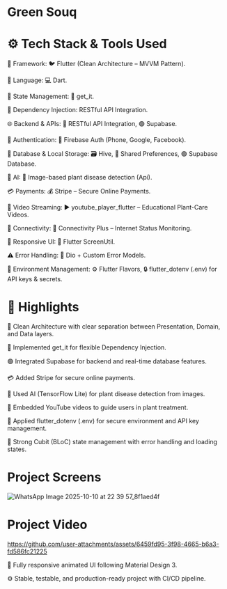 # Green Souq

# ⚙️ Tech Stack & Tools Used

🧩 Framework: 🐦 Flutter (Clean Architecture – MVVM Pattern).

💬 Language: 💻 Dart.

🔄 State Management: 🧩 get_it.

🧱 Dependency Injection: RESTful API Integration.

🌐 Backend & APIs: 🔗 RESTful API Integration, 🟢 Supabase.

🔐 Authentication: 🔑 Firebase Auth (Phone, Google, Facebook).

💾 Database & Local Storage: 🗃️ Hive, 🧠 Shared Preferences, 🟢 Supabase Database.

🤖 AI: 🌿 Image-based plant disease detection (Api).

💳 Payments: 💰 Stripe – Secure Online Payments.

🎥 Video Streaming: ▶️ youtube_player_flutter – Educational Plant-Care Videos.

📶 Connectivity: 📡 Connectivity Plus – Internet Status Monitoring.

📱 Responsive UI: 📐 Flutter ScreenUtil.

⚠️ Error Handling: 🧾 Dio + Custom Error Models.

🧭 Environment Management: ⚙️ Flutter Flavors, 🔒 flutter_dotenv (.env) for API keys & secrets.

# 🧩 Highlights

🧠 Clean Architecture with clear separation between Presentation, Domain, and Data layers.

🧩 Implemented get_it for flexible Dependency Injection.

🟢 Integrated Supabase for backend and real-time database features.

💳 Added Stripe for secure online payments.

🌿 Used AI (TensorFlow Lite) for plant disease detection from images.

🎥 Embedded YouTube videos to guide users in plant treatment.

🔐 Applied flutter_dotenv (.env) for secure environment and API key management.

🧱 Strong Cubit (BLoC) state management with error handling and loading states.

# Project Screens
![WhatsApp Image 2025-10-10 at 22 39 57_8f1aed4f](https://github.com/user-attachments/assets/5d5fcdf8-3498-4fa3-9937-d0d5d46280c9)

# Project Video
https://github.com/user-attachments/assets/6459fd95-3f98-4665-b6a3-fd586fc21225



📱 Fully responsive animated UI following Material Design 3.

⚙️ Stable, testable, and production-ready project with CI/CD pipeline.
